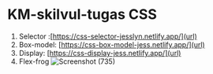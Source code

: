 # KM-skilvul-tugas CSS
1. Selector :[https://css-selector-jesslyn.netlify.app/](url)
2. Box-model: [https://css-box-model-jess.netlify.app/](url)
3. Display: [https://css-display-jess.netlify.app/](url)
4. Flex-frog
![Screenshot (735)](https://user-images.githubusercontent.com/88038899/133637388-702ff078-3e43-4c63-bc50-148e731b2af4.png)
